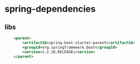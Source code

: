 # spring-dependencies

## libs
```xml
    <parent>
        <artifactId>spring-boot-starter-parent</artifactId>
        <groupId>org.springframework.boot</groupId>
        <version>2.2.10.RELEASE</version>
    </parent>
```
